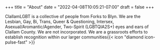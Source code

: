 +++
title = "About"
date = "2022-04-08T10:05:21-07:00"
draft = false
+++

ClallamLGBT is a collective of people from Forks to Blyn. We are the Lesbian, Gay, Bi, Trans, Queer & Questioning, Intersex, Asexual/Aromantic/Agender, Two-Spirit (LGBTQIA2S+) eyes and ears of Clallam County. We are not incorporated. We are a grassroots efforts to establish recognition within our larger communities{{< icon "diamond icon-pulse-fast" >}}
